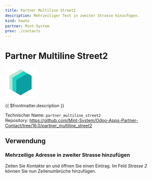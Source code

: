 ```yaml
---
title: Partner Multiline Street2
description: Mehrzeiliger Text in zweiter Strasse hinzufügen.
kind: howto
partner: Mint-System
prev: ./contacts
---
```

# Partner Multiline Street2
![icon_oms_box](attachments/icons_odoo_mint_system.png)

{{ $frontmatter.description }}

Technischer Name: `partner_multiline_street2`\
Repository: <https://github.com/Mint-System/Odoo-Apps-Partner-Contact/tree/16.0/partner_multiline_street2>

## Verwendung

### Mehrzeilige Adresse in zweiter Strasse hinzufügen

Zeiten Sie *Kontakte* an und öffnen Sie einen Eintrag. Im Feld *Strasse 2* können Sie nun Zeilenumbrüche hinzufügen.

